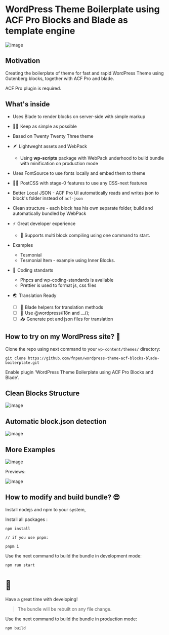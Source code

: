 # WordPress Theme Boilerplate using ACF Pro Blocks and Blade as template engine

![image](https://user-images.githubusercontent.com/31767378/220068812-ee7dd479-463a-4747-a545-af56d4a149fb.png)

## Motivation

Creating the boilerplate of theme for fast and rapid WordPress Theme using Gutenberg blocks, together with ACF Pro and blade.

ACF Pro plugin is required.

## What's inside

* Uses Blade to render blocks on server-side with simple markup

* 🤹🏻  Keep as simple as possible

* Based on Twenty Twenty Three theme

* 🪶  Lightweght assets and WebPack
	* Using **wp-scripts** package with WebPack underhood to build bundle with minification on production mode

* Uses FontSource to use fonts locally and embed them to theme

* 🧑‍🎨  PostCSS with stage-0 features to use any CSS-next features

* Better Local JSON - ACF Pro UI automatically reads and writes json to block's folder instead of `acf-json`

* Clean structure - each block has his own separate folder, build and automatically bundled by WebPack

* ⚡  Great developer experience
	* 🚀 Supports multi block compiling using one command to start.

* Examples
	* Tesmonial
	* Tesmonial Item - example using Inner Blocks.

* 🔬  Coding standarts
	* Phpcs and wp-coding-standards is available
	* Prettier is used to format js, css files

* 🌏  Translation Ready
	* [ ] 📝  Blade helpers for translation methods
	* [ ] 📝  Use @wordpress/i18n and __();
	* [ ] 📥  Generate pot and json files for translation

## How to try on my WordPress site? 🤔 

Clone the repo using next command to your `wp-content/themes/` directory:

```
git clone https://github.com/fnpen/wordpress-theme-acf-blocks-blade-boilerplate.git
```

Enable plugin 'WordPress Theme Boilerplate using ACF Pro Blocks and Blade'.

## Clean Blocks Structure

![image](https://user-images.githubusercontent.com/31767378/220070171-ea8cd24f-3960-43f4-a07d-830247626ca4.png)

## Automatic block.json detection

![image](https://user-images.githubusercontent.com/31767378/220070370-6d8ce7f2-17f5-4697-a9e4-d51d3686eb64.png)


## More Examples

![image](https://user-images.githubusercontent.com/31767378/220068588-89db3ee4-4a35-4731-be2e-580f59d4de77.png)


Previews:

![image](https://user-images.githubusercontent.com/31767378/220069946-d9a5a8fb-65d2-4c56-85c2-280e28f34c99.png)

## How to modify and build bundle? 😎 

Install nodejs and npm to your system,

Install all packages :

```
npm install

// if you use pnpm:

pnpm i
```

Use the next command to build the bundle in development mode:

```
npm run start
```

# 🥳 

Have a great time with developing!

> The bundle will be rebuilt on any file change.

Use the next command to build the bundle in production mode:

```
npm build
```
